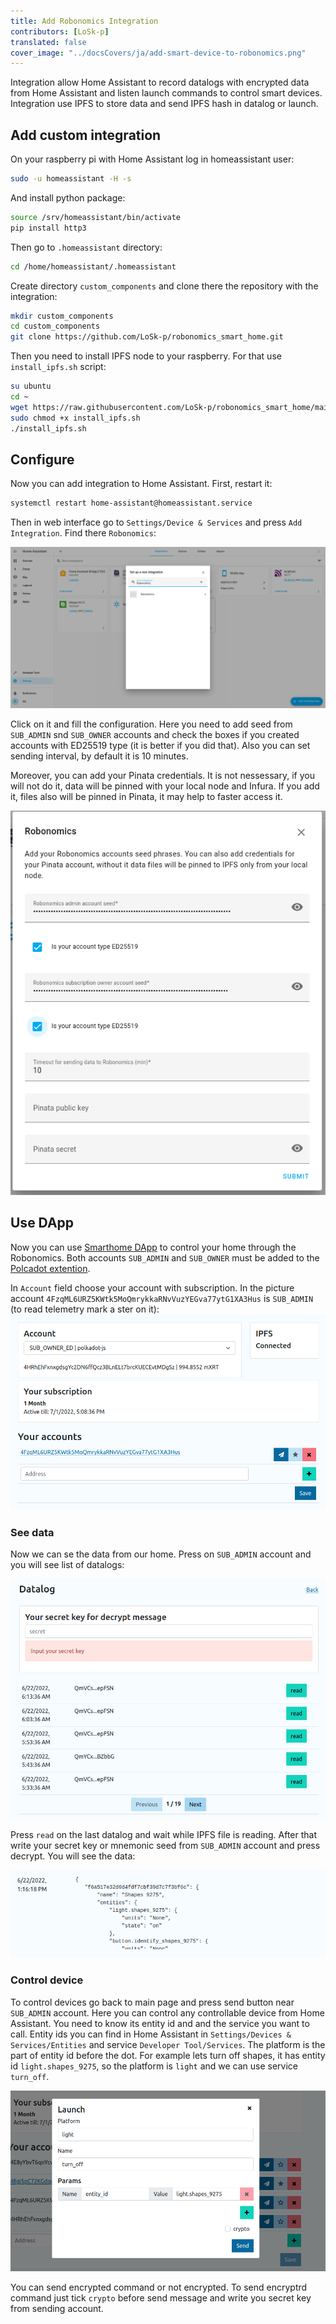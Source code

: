 ```yaml
---
title: Add Robonomics Integration
contributors: [LoSk-p]
translated: false
cover_image: "../docsCovers/ja/add-smart-device-to-robonomics.png"
---
```


Integration allow Home Assistant to record datalogs with encrypted data from Home Assistant and listen launch commands to control smart devices. Integration use IPFS to store data and send IPFS hash in datalog or launch.

## Add custom integration

On your raspberry pi with Home Assistant log in homeassistant user:
```bash 
sudo -u homeassistant -H -s
```
And install python package:
```bash
source /srv/homeassistant/bin/activate
pip install http3
```

Then go to `.homeassistant` directory:
```bash
cd /home/homeassistant/.homeassistant
```
Create directory `custom_components` and clone there the repository with the integration:

```bash
mkdir custom_components
cd custom_components
git clone https://github.com/LoSk-p/robonomics_smart_home.git
```

Then you need to install IPFS node to your raspberry. For that use `install_ipfs.sh` script:

```bash
su ubuntu
cd ~
wget https://raw.githubusercontent.com/LoSk-p/robonomics_smart_home/main/install_ipfs.sh
sudo chmod +x install_ipfs.sh
./install_ipfs.sh
```

## Configure

Now you can add integration to Home Assistant. First, restart it:

```bash
systemctl restart home-assistant@homeassistant.service
```
Then in web interface go to `Settings/Device & Services` and press `Add Integration`. Find there `Robonomics`:

![integration](/docs/images/home-assistant/add-integration.png)

Click on it and fill the configuration. Here you need to add seed from `SUB_ADMIN` snd `SUB_OWNER` accounts and check the boxes if you created accounts with ED25519 type (it is better if you did that). Also you can set sending interval, by default it is 10 minutes.

Moreover, you can add your Pinata credentials. It is not nessessary, if you will not do it, data will be pinned with your local node and Infura. If you add it, files also will be pinned in Pinata, it may help to faster access it.

![configuration](/docs/images/home-assistant/configuration.png)

## Use DApp

Now you can use [Smarthome DApp](https://vol4tim.github.io/account-manager/#/) to control your home through the Robonomics. Both accounts `SUB_ADMIN` and `SUB_OWNER` must be added to the [Polcadot extention](https://polkadot.js.org/extension/).

In `Account` field choose your account with subscription. In the picture account `4FzqML6URZ5KWtk5MoQmrykkaRNvVuzYEGva77ytG1XA3Hus` is `SUB_ADMIN` (to read telemetry mark a ster on it):
![dapp-start](/docs/images/home-assistant/dapp-start.png)

### See data

Now we can se the data from our home. Press on `SUB_ADMIN` account and you will see list of datalogs:

![dapp-datalog](/docs/images/home-assistant/dapp-datalog.png)

Press `read` on the last datalog and wait while IPFS file is reading. After that write your secret key or mnemonic seed from `SUB_ADMIN` account and press decrypt. You will see the data:

![dapp-data](/docs/images/home-assistant/dapp-data.png)

### Control device

To control devices go back to main page and press send button near `SUB_ADMIN` account. Here you can control any controllable device from Home Assistant. You need to know its entity id and and the service you want to call. Entity ids you can find in Home Assistant in `Settings/Devices & Services/Entities` and service `Developer Tool/Services`. The platform is the part of entity id before the dot. For example lets turn off shapes, it has entity id `light.shapes_9275`, so the platform is `light` and we can use service `turn_off`.

![dapp-command](/docs/images/home-assistant/dapp-command.png)

You can send encrypted command or not encrypted. To send encryptrd command just tick `crypto` before send message and write you secret key from sending account.